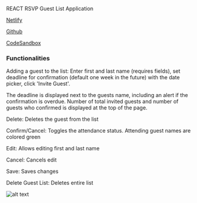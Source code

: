 REACT RSVP Guest List Application

[Netlify](https://gallant-banach-d9e317.netlify.app)

[Github](https://github.com/thorinaboenke/guestlist)

[CodeSandbox](https://codesandbox.io/s/react-guest-list-gyml2)

### Functionalities

Adding a guest to the list:
Enter first and last name (requires fields), set deadline for confirmation (default one week in the future) with the date picker, click 'Invite Guest'.

The deadline is displayed next to the guests name, including an alert if the confirmation is overdue. Number of total invited guests and number of guests who confirmed is displayed at the top of the page.

Delete: Deletes the guest from the list

Confirm/Cancel: Toggles the attendance status. Attending guest names are colored green

Edit: Allows editing first and last name

Cancel: Cancels edit

Save: Saves changes

Delete Guest List: Deletes entire list

![alt text](https://github.com/thorinaboenke/guestlist/blob/master/src/images/Guestlist-screenshot.png)


